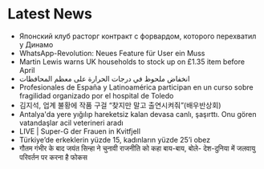 # Latest News
-  Японский клуб расторг контракт с форвардом, которого перехватил у Динамо
-  WhatsApp-Revolution: Neues Feature für User ein Muss
-  Martin Lewis warns UK households to stock up on £1.35 item before April
-  انخفاض ملحوظ في درجات الحرارة على معظم المحافظات
-  Profesionales de España y Latinoamérica participan en un curso sobre fragilidad organizado por el hospital de Toledo
-  김지석, 업계 불황에 작품 구걸 “찾지만 말고 출연시켜줘”(배우반상회)
-  Antalya'da yere yığılıp hareketsiz kalan devasa canlı, şaşırttı. Onu gören vatandaşlar acil veterineri aradı
-  LIVE | Super-G der Frauen in Kvitfjell
-  Türkiye’de erkeklerin yüzde 15, kadınların yüzde 25’i obez
-  गौतम गंभीर के बाद जयंत सिन्हा ने चुनावी राजनीति को कहा बाय-बाय, बोले- देश-दुनिया में जलवायु परिवर्तन पर करना है फोकस
